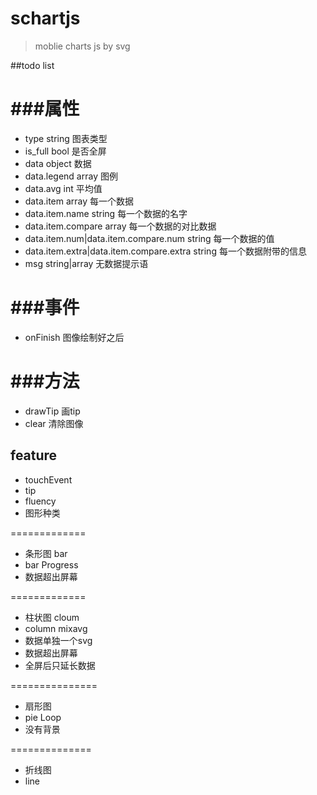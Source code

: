 # schartjs
>moblie charts js by svg

##todo list

 
###属性
======
 * type string 图表类型
 * is_full bool 是否全屏
 * data object 数据
 * data.legend array 图例
 * data.avg int 平均值
 * data.item array 每一个数据
 * data.item.name string 每一个数据的名字
 * data.item.compare array 每一个数据的对比数据
 * data.item.num|data.item.compare.num string 每一个数据的值
 * data.item.extra|data.item.compare.extra string 每一个数据附带的信息
 * msg string|array 无数据提示语    

###事件
=======
 * onFinish   图像绘制好之后

###方法
=========
 * drawTip  画tip
 * clear  清除图像
 
 
## feature
* touchEvent
* tip
* fluency
* 图形种类

=============
 * 条形图   bar
 * bar Progress
 * 数据超出屏幕

=============
 * 柱状图 cloum
 * column mixavg
 * 数据单独一个svg
 * 数据超出屏幕
 * 全屏后只延长数据
 
 
===============
 * 扇形图
 * pie  Loop
 * 没有背景
 
 
==============
 * 折线图
 * line
 
 
 